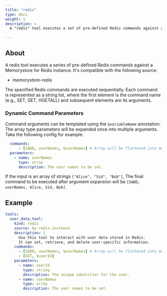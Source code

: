 ```yaml
---
title: "redis"
type: docs
weight: 1
description: > 
  A "redis" tool executes a set of pre-defined Redis commands against a Memorystore for Redis instance.

---
```


## About

A redis tool executes a series of pre-defined Redis commands against a
Memorystore for Redis instance. It's compatible with the following source:

- memorystore-redis

The specified Redis commands are executed sequentially. Each command is
represented as a string list, where the first element is the command name (e.g., SET,
GET, HGETALL) and subsequent elements are its arguments.

### Dynamic Command Parameters

Command arguments can be templated using the `$variableName` annotation. The
array type parameters will be expanded once into multiple arguments. Take the
following config for example:

```yaml
  commands:
      - [SADD, userNames, $userNames] # Array will be flattened into multiple arguments.
  parameters:
    - name: userNames
      type: array
      description: The user names to be set.  
```

If the input is an array of strings `["Alice", "Sid", "Bob"]`,  The final command
to be executed after argument expansion will be `[SADD, userNames, Alice, Sid, Bob]`.

## Example

```yaml
tools:
  user_data_tool:
    kind: redis
    source: my-redis-instance
    description: |
      Use this tool to interact with user data stored in Redis.
      It can set, retrieve, and delete user-specific information.
    commands:
      - [SADD, userNames, $userNames] # Array will be flattened into multiple arguments.
      - [GET, $userId]
    parameters:
      - name: userId
        type: string
        description: The unique identifier for the user.
      - name: userNames
        type: array
        description: The user names to be set.  
```
